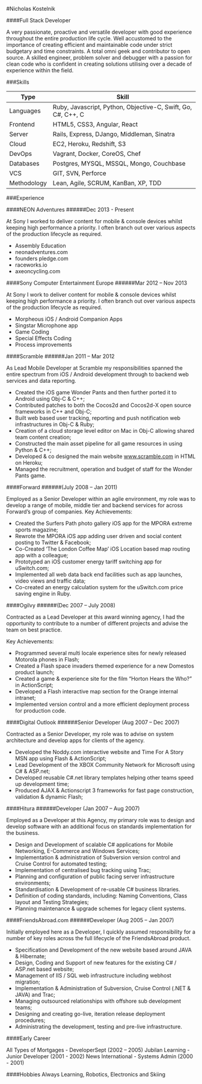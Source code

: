 
#Nicholas Kostelnik                                        

####Full Stack Developer

A very passionate, proactive and versatile developer with good experience throughout the entire production life cycle. Well accustomed to the importance of creating efficient and maintainable code under strict budgetary and time constraints. A total omni geek and contributor to open source. A skilled engineer, problem solver and debugger with a passion for clean code who is confident in creating solutions utilising over a decade of experience within the field.

###Skills

|Type     |Skill                                                         |
|---------|--------------------------------------------------------------|
|Languages  |Ruby, Javascript, Python, Objective-C, Swift, Go, C#, C++, C|
|Frontend   |HTML5, CSS3, Angular, React                                 |
|Server     |Rails, Express, DJango, Middleman, Sinatra                  |
|Cloud      |EC2, Heroku, Redshift, S3                                   |
|DevOps     |Vagrant, Docker, CoreOS, Chef                               |
|Databases  |Postgres, MYSQL, MSSQL, Mongo, Couchbase                    |
|VCS        |GIT, SVN, Perforce                                          |
|Methodology|Lean, Agile, SCRUM, KanBan, XP, TDD                         |


###Experience

####NEON Adventures
######Dec 2013 - Present

At Sony I worked to deliver content for mobile & console devices whilst keeping high performance a priority. I often branch out over various aspects of the production lifecycle as required.

* Assembly Education
* neonadventures.com
* founders pledge.com
* raceworks.io
* axeoncycling.com

####Sony Computer Entertainment Europe
######Mar 2012 – Nov 2013

At Sony I work to deliver content for mobile & console devices whilst keeping high performance a priority. I often
branch out over various aspects of the production lifecycle as required.

* Morpheous iOS / Android Companion Apps
* Singstar Microphone app
* Game Coding
* Special Effects Coding
* Process improvements

####Scramble
######Jan 2011 – Mar 2012

As Lead Mobile Developer at Scramble my responsibilities spanned the entire spectrum from iOS / Android
development through to backend web services and data reporting.

* Created the iOS game Wonder Pants and then further ported it to Android using Obj-C & C++;
* Contributed patches to both the Cocos2d and Cocos2d-X open source frameworks in C++ and Obj-C;
* Built web based user tracking, reporting and push notification web infrastructures in Obj-C & Ruby;
* Creation of a cloud storage level editor on Mac in Obj-C allowing shared team content creation;
* Constructed the main asset pipeline for all game resources in using Python & C++;
* Developed & co designed the main website www.scramble.com in HTML on Heroku;
* Managed the recruitment, operation and budget of staff for the Wonder Pants game.

####Forward
######(July 2008 – Jan 2011)

Employed as a Senior Developer within an agile environment, my role was to develop a range of mobile, middle tier
and backend services for across Forward’s group of companies.
Key Achievements:

* Created the Surfers Path photo gallery iOS app for the MPORA extreme sports magazine;
* Rewrote the MPORA iOS app adding user driven and social content posting to Twitter & Facebook;
* Co-Created ‘The London Coffee Map’ iOS Location based map routing app with a colleague;
* Prototyped an iOS customer energy tariff switching app for uSwitch.com;
* Implemented all web data back end facilities such as app launches, video views and traffic data;
* Co-created an energy calculation system for the uSwitch.com price saving engine in Ruby.


####Ogilvy
######(Dec 2007 – July 2008)

Contracted as a Lead Developer at this award winning agency, I had the opportunity to contribute to a number of
different projects and advise the team on best practice.

Key Achievements:
* Programmed several multi locale experience sites for newly released Motorola phones in Flash;
* Created a Flash space invaders themed experience for a new Domestos product launch;
* Created a game & experience site for the film “Horton Hears the Who?” in ActionScript;
* Developed a Flash interactive map section for the Orange internal intranet;
* Implemented version control and a more efficient deployment process for production code.


####Digital Outlook
######Senior Developer (Aug 2007 – Dec 2007)

Contracted as a Senior Developer, my role was to advise on system architecture and develop apps for clients of the
agency.

* Developed the Noddy.com interactive website and Time For A Story MSN app using Flash & ActionScript;
* Lead Development of the XBOX Community Network for Microsoft using C# & ASP.net;
* Developed reusable C#.net library templates helping other teams speed up development time;
* Produced AJAX & Actionscript 3 frameworks for fast page construction, validation & dynamic Flash;

####Hitura
######Developer (Jan 2007 – Aug 2007)

Employed as a Developer at this Agency, my primary role was to design and develop software with an additional
focus on standards implementation for the business.

* Design and Development of scalable C# applications for Mobile Networking, E-Commerce and Windows Services;
* Implementation & administration of Subversion version control and Cruise Control for automated testing;
* Implementation of centralised bug tracking using Trac;
* Planning and configuration of public facing server infrastructure environments;
* Standardisation & Development of re-usable C# business libraries.
* Definition of coding standards, including: Naming Conventions, Class layout and Testing Strategies;
* Planning maintenance & upgrade schemes for legacy client systems.

####FriendsAbroad.com
######Developer (Aug 2005 – Jan 2007)

Initially employed here as a Developer, I quickly assumed responsibility for a number of key roles across the full
lifecycle of the FriendsAbroad product.

* Specification and Development of the new website based around JAVA & Hibernate;
* Design, Coding and Support of new features for the existing C# / ASP.net based website;
* Management of IIS / SQL web infrastructure including webhost migration;
* Implementation & Administration of Subversion, Cruise Control (.NET & JAVA) and Trac;
* Managing outsourced relationships with offshore sub development teams;
* Designing and creating go-live, iteration release deployment procedures;
* Administrating the development, testing and pre-live infrastructure.

####Early Career

All Types of Mortgages  - DeveloperSept     (2002 – 2005)
Jubilan Learning        - Junior Developer  (2001 - 2002)
News International      - Systems Admin     (2000 - 2001)

####Hobbies
Always Learning, Robotics, Electronics and Skiing
